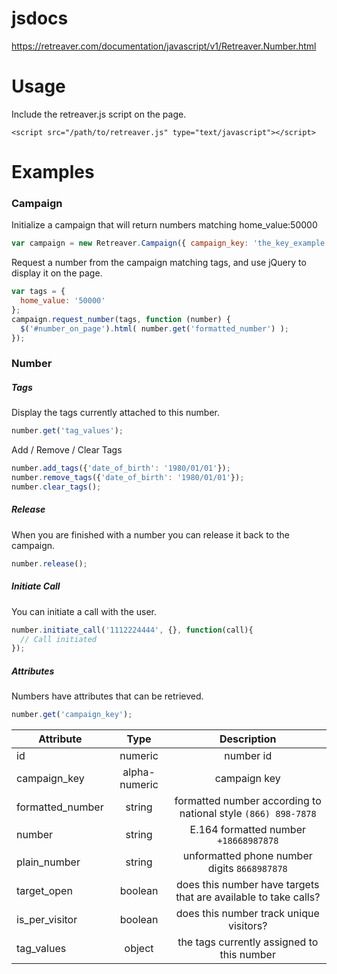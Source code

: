 # jsdocs

https://retreaver.com/documentation/javascript/v1/Retreaver.Number.html


# Usage

Include the retreaver.js script on the page.

```
<script src="/path/to/retreaver.js" type="text/javascript"></script>
```


# Examples

### Campaign

Initialize a campaign that will return numbers matching home_value:50000

```javascript
var campaign = new Retreaver.Campaign({ campaign_key: 'the_key_example' });
```

Request a number from the campaign matching tags, and use jQuery to display it on the page.

```javascript
var tags = { 
  home_value: '50000' 
};
campaign.request_number(tags, function (number) {
  $('#number_on_page').html( number.get('formatted_number') );
});
```


### Number

##### Tags

Display the tags currently attached to this number.

```javascript
number.get('tag_values');
```
 
Add / Remove / Clear Tags

```javascript
number.add_tags({'date_of_birth': '1980/01/01'});
number.remove_tags({'date_of_birth': '1980/01/01'});
number.clear_tags();
```

##### Release

When you are finished with a number you can release it back to the campaign.

```javascript
number.release();
```

##### Initiate Call

You can initiate a call with the user.

```javascript
number.initiate_call('1112224444', {}, function(call){
  // Call initiated
});
```

##### Attributes

Numbers have attributes that can be retrieved.

```javascript
number.get('campaign_key');
```

| Attribute         | Type            | Description                                                         |
| ----------------- |:---------------:|:-------------------------------------------------------------------:|
| id                | numeric         | number id                                                           |
| campaign_key      | alpha-numeric   | campaign key                                                        |
| formatted_number  | string          | formatted number according to national style `(866) 898-7878`       |
| number            | string          | E.164 formatted number `+18668987878`                               |
| plain_number      | string          | unformatted phone number digits `8668987878`                        |
| target_open       | boolean         | does this number have targets that are available to take calls?     |
| is_per_visitor    | boolean         | does this number track unique visitors?                             |
| tag_values        | object          | the tags currently assigned to this number                          |